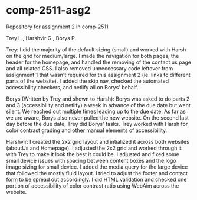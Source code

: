 # comp-2511-asg2
Repository for assignment 2 in comp-2511

Trey L., Harshvir G., Borys P.

Trey: I did the majority of the default sizing (small) and worked with Harsh on the grid for medium/large. I made the navigation for both pages, the header for the homepage, and handled the removing of the contact us page and all related CSS. I also removed unneccessary code leftover from assignment 1 that wasn't required for this assignment 2 (ie. links to different parts of the website). I added the skip nav, checked the automated accessibility checkers, and netlify all on Borys' behalf. 

Borys (Written by Trey and shown to Harsh):
Borys was asked to do parts 2 and 3 (accessibility and netlify) a week in advance of the due date but went silent. We reached out multiple times leading up to the due date. As far as we are aware, Borys also never pulled the new website. On the second last day before the due date, Trey did Borys' tasks. Trey worked with Harsh for color contrast grading and other manual elements of accessibility.

Harshvir:
I created the 2x2 grid layout and intialized it across both websites (aboutUs and Homepage). I adjusted the 2x2 grid and worked through it with Trey to make it look the best it could be. I adjusted and fixed some small device issues with spacing between content boxes and the logo image sizing for small device. I added the media query for the large device that followed the mostly fluid layout. I tried to adjust the footer and contact form to be spread out accordingly. I did HTML validation and checked one portion of accessibility of color contrast ratio using WebAim across the website. 


